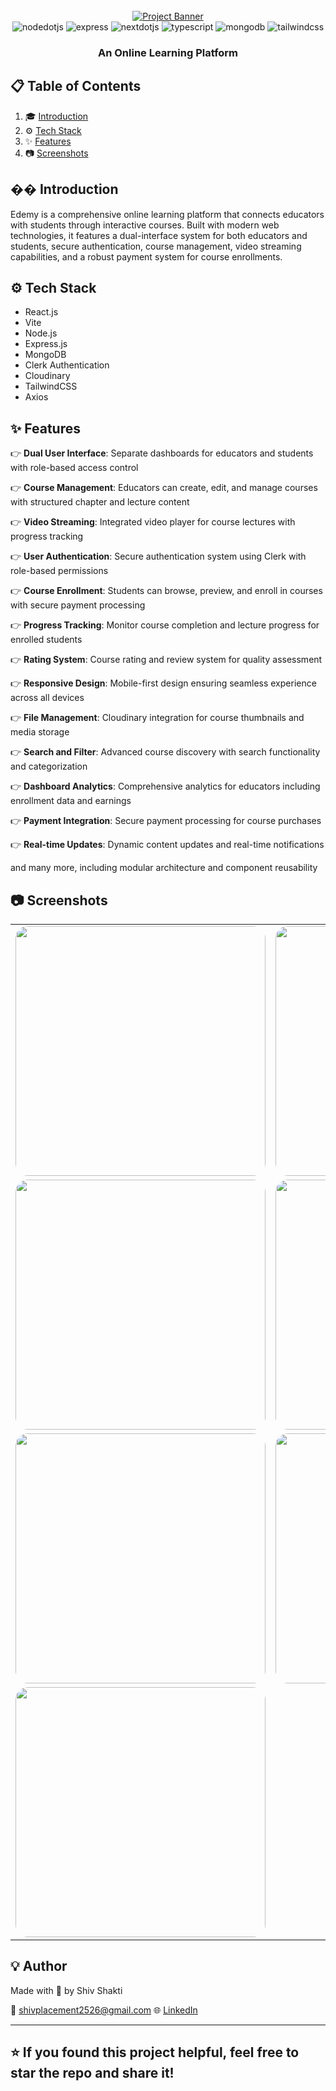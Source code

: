 <div align="center">
  <br />
    <a href="#" target="_blank">
      <img src="https://t4.ftcdn.net/jpg/03/79/40/09/360_F_379400937_dUYIQ7yzPK0PbB9TukDe3InmGRxVcsG5.jpg" alt="Project Banner">
    </a>
  <br />

  <div>
    <img src="https://img.shields.io/badge/-Node.js-black?style=for-the-badge&logoColor=white&logo=nodedotjs&color=339933" alt="nodedotjs" />
    <img src="https://img.shields.io/badge/-Express.js-black?style=for-the-badge&logoColor=white&logo=express&color=000000" alt="express" />
    <img src="https://img.shields.io/badge/-Next_JS-black?style=for-the-badge&logoColor=white&logo=nextdotjs&color=000000" alt="nextdotjs" />
    <img src="https://img.shields.io/badge/-TypeScript-black?style=for-the-badge&logoColor=white&logo=typescript&color=3178C6" alt="typescript" />
    <img src="https://img.shields.io/badge/-MongoDB-black?style=for-the-badge&logoColor=white&logo=mongodb&color=47A248" alt="mongodb" />
    <img src="https://img.shields.io/badge/-Tailwind_CSS-black?style=for-the-badge&logoColor=white&logo=tailwindcss&color=06B6D4" alt="tailwindcss" />
  </div>

  <h3 align="center">An Online Learning Platform</h3>
</div>

## 📋 <a name="table">Table of Contents</a>

1. 🎓 [Introduction](#introduction)
2. ⚙️ [Tech Stack](#tech-stack)
3. ✨ [Features](#features)
4. 📷 [Screenshots](#Screenshots)

## <a name="introduction">�� Introduction</a>

Edemy is a comprehensive online learning platform that connects educators with students through interactive courses. Built with modern web technologies, it features a dual-interface system for both educators and students, secure authentication, course management, video streaming capabilities, and a robust payment system for course enrollments.

## <a name="tech-stack">⚙️ Tech Stack</a>

- React.js
- Vite
- Node.js
- Express.js
- MongoDB
- Clerk Authentication
- Cloudinary
- TailwindCSS
- Axios

## <a name="features">✨ Features</a>

👉 **Dual User Interface**: Separate dashboards for educators and students with role-based access control

👉 **Course Management**: Educators can create, edit, and manage courses with structured chapter and lecture content

👉 **Video Streaming**: Integrated video player for course lectures with progress tracking

👉 **User Authentication**: Secure authentication system using Clerk with role-based permissions

👉 **Course Enrollment**: Students can browse, preview, and enroll in courses with secure payment processing

👉 **Progress Tracking**: Monitor course completion and lecture progress for enrolled students

👉 **Rating System**: Course rating and review system for quality assessment

👉 **Responsive Design**: Mobile-first design ensuring seamless experience across all devices

👉 **File Management**: Cloudinary integration for course thumbnails and media storage

👉 **Search and Filter**: Advanced course discovery with search functionality and categorization

👉 **Dashboard Analytics**: Comprehensive analytics for educators including enrollment data and earnings

👉 **Payment Integration**: Secure payment processing for course purchases

👉 **Real-time Updates**: Dynamic content updates and real-time notifications

and many more, including modular architecture and component reusability

## <a name="Screenshots">📷 Screenshots</a>

<table>
  <tr>
    <td><img src="https://github.com/user-attachments/assets/9d5c2961-3268-4bbb-b973-0c459534640e" width="400" style="border-radius: 20px;"></td>
    <td><img src="https://github.com/user-attachments/assets/3665cec6-b312-417f-bda7-4ea9759e4e30" width="400" style="border-radius: 20px;"></td>
  </tr>
  <tr>
    <td><img src="https://github.com/user-attachments/assets/6dc8f819-35af-450d-ad31-d6b463080ecb" width="400" style="border-radius: 20px;"></td>
    <td><img src="https://github.com/user-attachments/assets/93715f21-b9a2-4020-8e8d-90455635494d" width="400" style="border-radius: 20px;"></td>
  </tr>
  <tr>
    <td><img src="https://github.com/user-attachments/assets/8f79912d-6d95-403b-9324-033ed0a64159" width="400" style="border-radius: 20px;"></td>
    <td><img src="https://github.com/user-attachments/assets/a262fd74-bfbd-4ed9-8081-ce41c200641f" width="400" style="border-radius: 20px;"></td>
  </tr>
  <tr>
    <td><img src="https://github.com/user-attachments/assets/4627e2f2-d932-449b-a7e5-bbb404ba1a43" width="400" style="border-radius: 20px;"></td>
</table>





## 💡 Author

Made with 💙 by Shiv Shakti

📧 shivplacement2526@gmail.com
🌐 [LinkedIn](https://www.linkedin.com/in/shiv-shakti-7a1b52252/)

---

## ⭐ If you found this project helpful, feel free to star the repo and share it!
